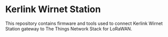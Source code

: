 # Kerlink Wirnet Station

This repository contains firmware and tools used to connect Kerlink Wirnet Station gateway to The Things Network Stack for LoRaWAN.
